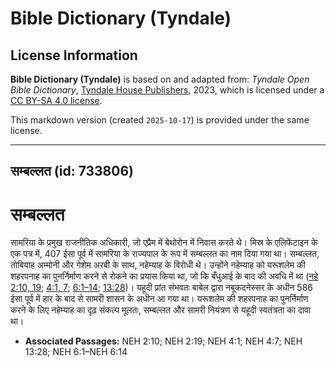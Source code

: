 # Bible Dictionary (Tyndale)

## License Information

**Bible Dictionary (Tyndale)** is based on and adapted from: _Tyndale Open Bible Dictionary_, [Tyndale House Publishers](https://tyndaleopenresources.com/), 2023, which is licensed under a [CC BY-SA 4.0 license](https://creativecommons.org/licenses/by-sa/4.0/legalcode.en).

This markdown version (created `2025-10-17`) is provided under the same license.



--------------------------------

## सम्बल्लत (id: 733806)

सम्बल्लत
========

सामरिया के प्रमुख राजनीतिक अधिकारी, जो एप्रैम में बेथोरोन में निवास करते थे। मिस्र के एलिफेंटाइन के एक पत्र में, 407 ईसा पूर्व में सामरिया के राज्यपाल के रूप में सम्बल्लत का नाम दिया गया था। सम्बल्लत, तोबियाह अम्मोनी और गेशेम अरबी के साथ, नहेम्याह के विरोधी थे। उन्होंने नहेम्याह को यरूशलेम की शहरपनाह का पुनर्निर्माण करने से रोकने का प्रयास किया था, जो कि बँधुआई के बाद की अवधि में था ([नहे 2:10, 19](https://ref.ly/Neh2:10,Neh2:19); [4:1, 7](https://ref.ly/Neh4:1,Neh4:7); [6:1–14](https://ref.ly/Neh6:1-Neh6:14); [13:28](https://ref.ly/Neh13:28))। यहूदी प्रांत संभवतः बाबेल द्वारा नबूकदनेस्सर के अधीन 586 ईसा पूर्व में हार के बाद से सामरी शासन के अधीन आ गया था। यरूशलेम की शहरपनाह का पुनर्निर्माण करने के लिए नहेम्याह का दृढ़ संकल्प मूलतः, सम्बल्लत और सामरी नियंत्रण से यहूदी स्वतंत्रता का दावा था।

* **Associated Passages:** NEH 2:10; NEH 2:19; NEH 4:1; NEH 4:7; NEH 13:28; NEH 6:1–NEH 6:14

